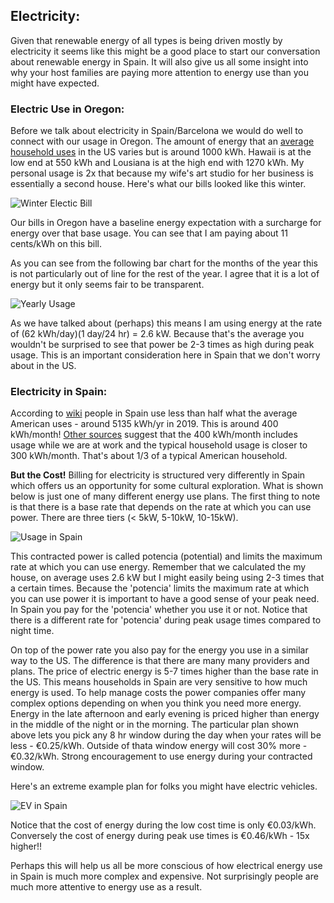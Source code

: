 ## Electricity:

Given that renewable energy of all types is being driven mostly by electricity it seems like this might be a good place to start our conversation about renewable energy in Spain. It will also give us all some insight into why your host families are paying more attention to energy use than you might have expected.

### Electric Use in Oregon:

Before we talk about electricity in Spain/Barcelona we would do well to connect with our usage in Oregon. The amount of energy that an [average household uses](https://www.electricchoice.com/blog/electricity-on-average-do-homes/) in the US varies but is around 1000 kWh. Hawaii is at the low end at 550 kWh and Lousiana is at the high end with 1270 kWh. My personal usage is 2x that because my wife's art studio for her business is essentially a second house. Here's what our bills looked like this winter.

![Winter Electic Bill](../imagesBarca22/OregonUsage.png)

Our bills in Oregon have a baseline energy expectation with a surcharge for energy over that base usage. You can see that I am paying about 11 cents/kWh on this bill.

As you can see from the following bar chart for the months of the year this is not particularly out of line for the rest of the year. I agree that it is a lot of energy but it only seems fair to be transparent.

![Yearly Usage](../imagesBarca22/OregonBarChart.png)

As we have talked about (perhaps) this means I am using energy at the rate of (62 kWh/day)(1 day/24 hr) = 2.6 kW. Because that's the average you wouldn't be surprised to see that power be 2-3 times as high during peak usage. This is an important consideration here in Spain that we don't worry about in the US.

### Electricity in Spain:

According to [wiki](https://en.wikipedia.org/wiki/List_of_countries_by_electricity_consumption) people in Spain use less than half what the average American uses - around 5135 kWh/yr in 2019. This is around 400 kWh/month! [Other sources](https://www.surinenglish.com/spain/average-monthly-electricity-20211019114652-nt.html) suggest that the 400 kWh/month includes usage while we are at work and the typical household usage is closer to 300 kWh/month. That's about 1/3 of a typical American household.

**But the Cost!** Billing for electricity is structured very differently in Spain which offers us an opportunity for some cultural exploration. What is shown below is just one of many different energy use plans. The first thing to note is that there is a base rate that depends on the rate at which you can use power. There are three tiers (< 5kW, 5-10kW, 10-15kW). 

![Usage in Spain](../imagesBarca22/SpainPower.png)

This contracted power is called potencia (potential) and limits the maximum rate at which you can use energy. Remember that we calculated the my house, on average uses 2.6 kW but I might easily being using 2-3 times that a certain times. Because the 'potencia' limits the maximum rate at which you can use power it is important to have a good sense of your peak need. In Spain you pay for the 'potencia' whether you use it or not. Notice that there is a different rate for 'potencia' during peak usage times compared to night time.

On top of the power rate you also pay for the energy you use in a similar way to the US. The difference is that there are many many providers and plans. The price of electric energy is 5-7 times higher than the base rate in the US. This means households in Spain are very sensitive to how much energy is used. To help manage costs the power companies offer many complex options depending on when you think you need more energy. Energy in the late afternoon and early evening is priced higher than energy in the middle of the night or in the morning. The particular plan shown above lets you pick any 8 hr window during the day when your rates will be less - &euro;0.25/kWh. Outside of thata window energy will cost 30% more - &euro;0.32/kWh. Strong encouragement to use energy during your contracted window.

Here's an extreme example plan for folks you might have electric vehicles.

![EV in Spain](../imagesBarca22/SpainEV.png)

Notice that the cost of energy during the low cost time is only &euro;0.03/kWh. Conversely the cost of energy during peak use times is &euro;0.46/kWh - 15x higher!!

Perhaps this will help us all be more conscious of how electrical energy use in Spain is much more complex and expensive. Not surprisingly people are much more attentive to energy use as a result.